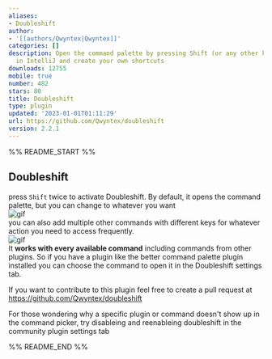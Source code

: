 ```yaml
---
aliases:
- Doubleshift
author:
- '[[authors/Qwyntex|Qwyntex]]'
categories: []
description: Open the command palette by pressing Shift (or any other key) twice like
  in IntelliJ and create your own shortcuts
downloads: 12755
mobile: true
number: 482
stars: 80
title: Doubleshift
type: plugin
updated: '2023-01-01T01:11:29'
url: https://github.com/Qwyntex/doubleshift
version: 2.2.1
---
```


%% README_START %%

## Doubleshift

press `Shift` twice to activate Doubleshift. By default, it opens the command palette, but you can change to whatever you want\
![gif](https://raw.githubusercontent.com/Qwyntex/doubleshift/master/res/vid_1.gif?raw=true)\
you can also add multiple other commands with different keys for whatever action you need to access frequently. \
![gif](https://raw.githubusercontent.com/Qwyntex/doubleshift/master/res/vid_2.gif?raw=true)\
It **works with every available command** including commands from other plugins. So if you have a plugin like the better command palette plugin installed you can choose the command to open it in the Doubleshift settings tab.

If you want to contribute to this plugin feel free to create a pull request at https://github.com/Qwyntex/doubleshift

For those wondering why a specific plugin or command doesn't show up in the command picker, try disableing and reenableing doubleshift in the community plugin settings tab


%% README_END %%